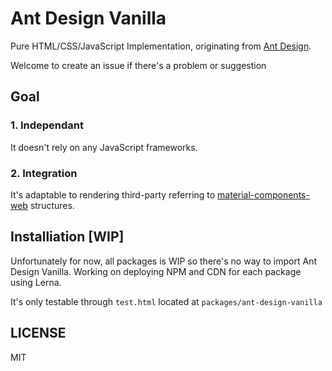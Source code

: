 # Ant Design Vanilla
Pure HTML/CSS/JavaScript Implementation, originating from [Ant Design](https://github.com/ant-design/ant-design).

Welcome to create an issue if there's a problem or suggestion

## Goal
### 1. Independant
It doesn't rely on any JavaScript frameworks.

### 2. Integration
It's adaptable to rendering third-party referring to [material-components-web](https://github.com/material-components/material-components-web) structures.

## Installiation [WIP]

Unfortunately for now, all packages is WIP so there's no way to import Ant Design Vanilla. 
Working on deploying NPM and CDN for each package using Lerna.

It's only testable through `test.html` located at `packages/ant-design-vanilla`


## LICENSE
MIT
